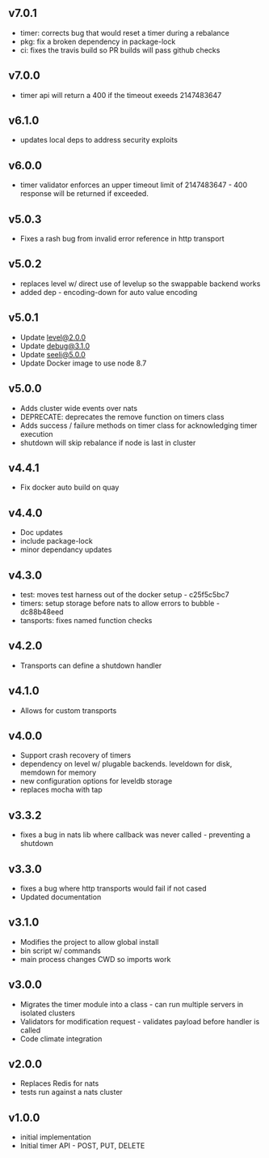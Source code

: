 v7.0.1
------

* timer: corrects bug that would reset a timer during a rebalance
* pkg: fix a broken dependency in package-lock
* ci: fixes the travis build so PR builds will pass github checks

v7.0.0
------

* timer api will return a 400 if the timeout exeeds 2147483647

v6.1.0
------

* updates local deps to address security exploits

v6.0.0
------
* timer validator enforces an upper timeout limit of 2147483647 - 400 response will be returned if exceeded.

v5.0.3
------
* Fixes a rash bug from invalid error reference in http transport

v5.0.2
------
* replaces level w/ direct use of levelup so the swappable backend works
* added dep - encoding-down for auto value encoding

v5.0.1
------
* Update level@2.0.0
* Update debug@3.1.0
* Update seeli@5.0.0
* Update Docker image to use node 8.7

v5.0.0
------
* Adds cluster wide events over nats
* DEPRECATE: deprecates the remove function on timers class
* Adds success / failure methods on timer class for acknowledging timer execution
* shutdown will skip rebalance if node is last in cluster

v4.4.1
------
* Fix docker auto build on quay

v4.4.0
------
* Doc updates
* include package-lock
* minor dependancy updates

v4.3.0
-------
* test: moves test harness out of the docker setup - c25f5c5bc7
* timers: setup storage before nats to allow errors to bubble - dc88b48eed
* tansports: fixes named function checks

v4.2.0
------
* Transports can define a shutdown handler

v4.1.0
------
* Allows for custom transports

v4.0.0
------
* Support crash recovery of timers
* dependency on level w/ plugable backends. leveldown for disk, memdown for memory
* new configuration options for leveldb storage
* replaces mocha with tap

v3.3.2
------
* fixes a bug in nats lib where callback was never called - preventing a shutdown

v3.3.0
------
* fixes a bug where http transports would fail if not cased
* Updated documentation

v3.1.0
------
* Modifies the project to allow global install
* bin script w/ commands
* main process changes CWD so imports work

v3.0.0
------
* Migrates the timer module into a class - can run multiple servers in isolated clusters
* Validators for modification request - validates payload before handler is called
* Code climate integration

v2.0.0
------
* Replaces Redis for nats
* tests run against a nats cluster

v1.0.0
------
* initial implementation
* Initial timer API - POST, PUT, DELETE
